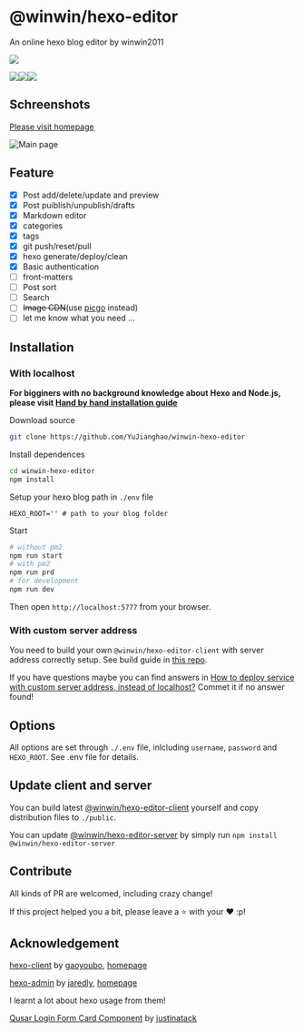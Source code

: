 # @winwin/hexo-editor

An online hexo blog editor by winwin2011

<img src="https://img.shields.io/github/package-json/v/yujianghao/winwin-hexo-editor?style=flat-square"><br/>

<img src="https://img.shields.io/npm/v/@winwin/hexo-editor-client?label=%40winwin%2Fhexo-editor-client&style=flat-square"><img src="https://img.shields.io/npm/v/@winwin/hexo-editor-server?label=%40winwin%2Fhexo-editor-server&style=flat-square"><img src="https://img.shields.io/npm/v/@winwin/hexo-editor-sdk?label=%40winwin%2Fhexo-editor-sdk&style=flat-square">

## Schreenshots

[Please visit homepage](https://yujianghao.github.io/winwin-hexo-editor/)

![Main page](https://cdn.yujianghao.cn/Zc8QgOwVQQrsmCVp.png)

## Feature

- [x] Post add/delete/update and preview
- [x] Post puiblish/unpublish/drafts
- [x] Markdown editor
- [x] categories
- [x] tags
- [x] git push/reset/pull
- [x] hexo generate/deploy/clean
- [x] Basic authentication
- [ ] front-matters
- [ ] Post sort
- [ ] Search
- [ ] ~~Image CDN~~(use [picgo](https://picgo.github.io/PicGo-Doc/zh/guide/) instead)
- [ ] let me know what you need ...

## Installation

### With localhost

**For bigginers with no background knowledge about Hexo and Node.js, please visit [Hand by hand installation guide](http://blog.yujianghao.cn/2020/03/16/rv13LtBZuoRgOPWy/)**

Download source

```bash
git clone https://github.com/YuJianghao/winwin-hexo-editor
```

Install dependences

```bash
cd winwin-hexo-editor
npm install
```

Setup your hexo blog path in `./env` file

```.env
HEXO_ROOT='' # path to your blog folder
```

Start

```bash
# without pm2
npm run start
# with pm2
npm run prd
# for development
npm run dev
```

Then open `http://localhost:5777` from your browser.

### With custom server address

You need to build your own `@winwin/hexo-editor-client` with server address correctly setup. See build guide in [this repo](https://github.com/YuJianghao/winwin-hexo-editor-client).

If you have questions maybe you can find answers in [How to deploy service with custom server address, instead of localhost?](https://github.com/YuJianghao/winwin-hexo-editor/issues/1) Commet it if no answer found!


## Options

All options are set through `./.env` file, inlcluding `username`, `password` and `HEXO_ROOT`. See .env file for details.

## Update client and server

You can build latest [@winwin/hexo-editor-client](https://github.com/YuJianghao/winwin-hexo-editor-client) yourself and copy distribution files to `./public`.

You can update [@winwin/hexo-editor-server](https://github.com/YuJianghao/winwin-hexo-editor-client) by simply run `npm install @winwin/hexo-editor-server`

## Contribute

All kinds of PR are welcomed, including crazy change!

If this project helped you a bit, please leave a ⭐ with your ❤ :p!

## Acknowledgement

[hexo-client](https://github.com/gaoyoubo/hexo-client) by [gaoyoubo](https://github.com/gaoyoubo), [homepage](https://www.mspring.org/tags/HexoClient/)

[hexo-admin](https://github.com/jaredly/hexo-admin) by [jaredly](https://github.com/jaredly), [homepage](https://jaredforsyth.com/hexo-admin/)

I learnt a lot about hexo usage from them!

[Qusar Login Form Card Component](https://gist.github.com/justinatack/39ec7f37064b2e9fa61fbd450cba3826) by [justinatack](https://gist.github.com/justinatack/)
